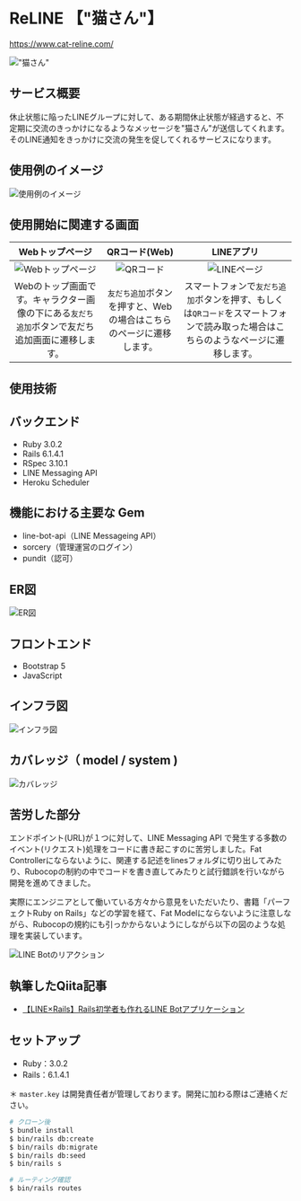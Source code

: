 # ReLINE 【"猫さん"】

https://www.cat-reline.com/

!["猫さん"](/readme-images/cat.jpg)

## サービス概要

休止状態に陥ったLINEグループに対して、ある期間休止状態が経過すると、不定期に交流のきっかけになるようなメッセージを"猫さん"が送信してくれます。そのLINE通知をきっかけに交流の発生を促してくれるサービスになります。

## 使用例のイメージ

![使用例のイメージ](/readme-images/example.jpg)

## 使用開始に関連する画面

| Webトップページ | QRコード(Web) | LINEアプリ |
|:---:|:---:|:---:|
| ![Webトップページ](/readme-images/web-top-page.jpg) | ![QRコード](/readme-images/qr-code.jpg) |  ![LINEページ](/readme-images/line-page.jpg) |
|Webのトップ画面です。キャラクター画像の下にある`友だち追加`ボタンで友だち追加画面に遷移します。|`友だち追加`ボタンを押すと、Webの場合はこちらのページに遷移します。|スマートフォンで`友だち追加`ボタンを押す、もしくは`QRコード`をスマートフォンで読み取った場合はこちらのようなページに遷移します。|

## 使用技術

## バックエンド

- Ruby 3.0.2
- Rails 6.1.4.1
- RSpec 3.10.1
- LINE Messaging API
- Heroku Scheduler

## 機能における主要な Gem

- line-bot-api（LINE Messageing API）
- sorcery（管理運営のログイン）
- pundit（認可）

## ER図

![ER図](/readme-images/reline-er.jpg)

## フロントエンド

- Bootstrap 5
- JavaScript

## インフラ図

![インフラ図](/readme-images/reline-infra.jpg)

## カバレッジ（ model / system )

![カバレッジ](/readme-images/coverage.jpg)

## 苦労した部分

エンドポイント(URL)が１つに対して、LINE Messaging API で発生する多数のイベント(リクエスト)処理をコードに書き起こすのに苦労しました。Fat Controllerにならないように、関連する記述をlinesフォルダに切り出してみたり、Rubocopの制約の中でコードを書き直してみたりと試行錯誤を行いながら開発を進めてきました。


実際にエンジニアとして働いている方々から意見をいただいたり、書籍「パーフェクトRuby on Rails」などの学習を経て、Fat Modelにならないように注意しながら、Rubocopの規約にも引っかからないようにしながら以下の図のような処理を実装しています。

![LINE Botのリアクション](/readme-images/line-bot-reaction.jpg)

## 執筆したQiita記事

- [【LINE×Rails】Rails初学者も作れるLINE Botアプリケーション](https://qiita.com/Tsuchiy_2/items/4e8c038f58c23b57b0be)

## セットアップ

- Ruby：3.0.2
- Rails：6.1.4.1

＊ `master.key` は開発責任者が管理しております。開発に加わる際はご連絡ください。

```bash
# クローン後
$ bundle install
$ bin/rails db:create
$ bin/rails db:migrate
$ bin/rails db:seed
$ bin/rails s

# ルーティング確認
$ bin/rails routes
```
